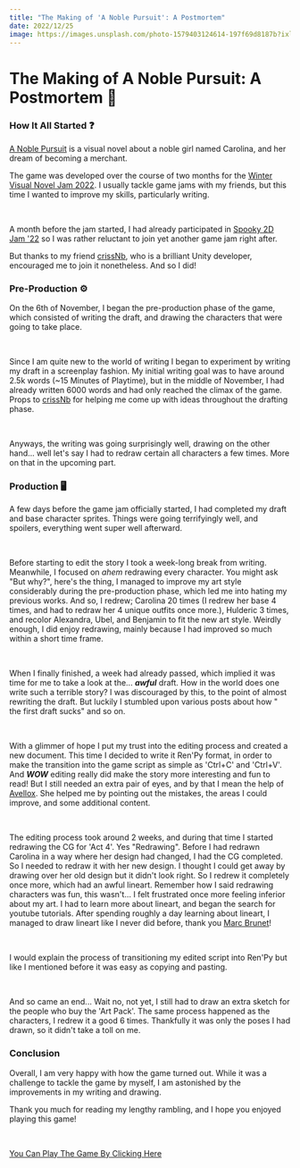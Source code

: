 ```yaml
---
title: "The Making of 'A Noble Pursuit': A Postmortem"
date: 2022/12/25
image: https://images.unsplash.com/photo-1579403124614-197f69d8187b?ixlib=rb-4.0.3&ixid=MnwxMjA3fDB8MHxwaG90by1wYWdlfHx8fGVufDB8fHx8&auto=format&fit=crop&w=500&h=500&q=30
---
```

# The Making of A Noble Pursuit: A Postmortem 📕

<h3 id="why-i-started-writing">How It All Started ❓</h3>

[A Noble Pursuit](https://thejayduck.itch.io/a-noble-pursuit) is a visual novel about a noble girl named Carolina, and her dream of becoming a merchant.

The game was developed over the course of two months for the [Winter Visual Novel Jam 2022](https://itch.io/jam/winter-vn-jam-2022). I usually tackle game jams with my friends, but this time I wanted to improve my skills, particularly writing.

</br>

A month before the jam started, I had already participated in [Spooky 2D Jam '22](https://itch.io/jam/spooky-2d-jam-2022/) so I was rather reluctant to join yet another game jam right after.

But thanks to my friend [crissNb](https://crissnb.github.io/), who is a brilliant Unity developer, encouraged me to join it nonetheless. And so I did!

<h3 id="pre-production">Pre-Production ⚙️</h3>

On the 6th of November, I began the pre-production phase of the game, which consisted of writing the draft, and drawing the characters that were going to take place.

</br>

Since I am quite new to the world of writing I began to experiment by writing my draft in a screenplay fashion. My initial writing goal was to have around 2.5k words (~15 Minutes of Playtime), but in the middle of November, I had already written 6000 words and had only reached the climax of the game. Props to [crissNb](https://crissnb.github.io/) for helping me come up with ideas throughout the drafting phase.

</br>

Anyways, the writing was going surprisingly well, drawing on the other hand... well let's say I had to redraw certain all characters a few times. More on that in the upcoming part.

<h3 id="production">Production 🖥️</h3>

A few days before the game jam officially started, I had completed my draft and base character sprites. Things were going terrifyingly well, and spoilers, everything went super well afterward.

</br>

Before starting to edit the story I took a week-long break from writing. Meanwhile, I focused on *ahem* redrawing every character. You might ask "But why?", here's the thing, I managed to improve my art style considerably during the pre-production phase, which led me into hating my previous works. And so, I redrew; Carolina 20 times (I redrew her base 4 times, and had to redraw her 4 unique outfits once more.), Hulderic 3 times, and recolor Alexandra, Ubel, and Benjamin to fit the new art style. Weirdly enough, I did enjoy redrawing, mainly because I had improved so much within a short time frame.

</br>

When I finally finished, a week had already passed, which implied it was time for me to take a look at the... ***awful*** draft. How in the world does one write such a terrible story? I was discouraged by this, to the point of almost rewriting the draft. But luckily I stumbled upon various posts about how " the first draft sucks" and so on.

</br>

With a glimmer of hope I put my trust into the editing process and created a new document. This time I decided to write it Ren'Py format, in order to make the transition into the game script as simple as 'Ctrl+C' and 'Ctrl+V'. And ***WOW*** editing really did make the story more interesting and fun to read! But I still needed an extra pair of eyes, and by that I mean the help of [Avellox](https://avellox.itch.io/). She helped me by pointing out the mistakes, the areas I could improve, and some additional content.

</br>

The editing process took around 2 weeks, and during that time I started redrawing the CG for 'Act 4'. Yes "Redrawing". Before I had redrawn Carolina in a way where her design had changed, I had the CG completed. So I needed to redraw it with her new design. I thought I could get away by drawing over her old design but it didn't look right. So I redrew it completely once more, which had an awful lineart. Remember how I said redrawing characters was fun, this wasn't... I felt frustrated once more feeling inferior about my art. I had to learn more about lineart, and began the search for youtube tutorials. After spending roughly a day learning about lineart, I managed to draw lineart like I never did before, thank you [Marc Brunet](https://youtube.com/channel/UCKtu_JtQCY0yryIy6zK4ZCg)!

</br>

I would explain the process of transitioning my edited script into Ren'Py but like I mentioned before it was easy as copying and pasting.

</br>

And so came an end... Wait no, not yet, I still had to draw an extra sketch for the people who buy the 'Art Pack'. The same process happened as the characters, I redrew it a good 6 times. Thankfully it was only the poses I had drawn, so it didn't take a toll on me.

<h3 id="conclusion">Conclusion</h3>

Overall, I am very happy with how the game turned out. While it was a challenge to tackle the game by myself, I am astonished by the improvements in my writing and drawing.

Thank you much for reading my lengthy rambling, and I hope you enjoyed playing this game!

</br>

[You Can Play The Game By Clicking Here](https://thejayduck.itch.io/a-noble-pursuit)